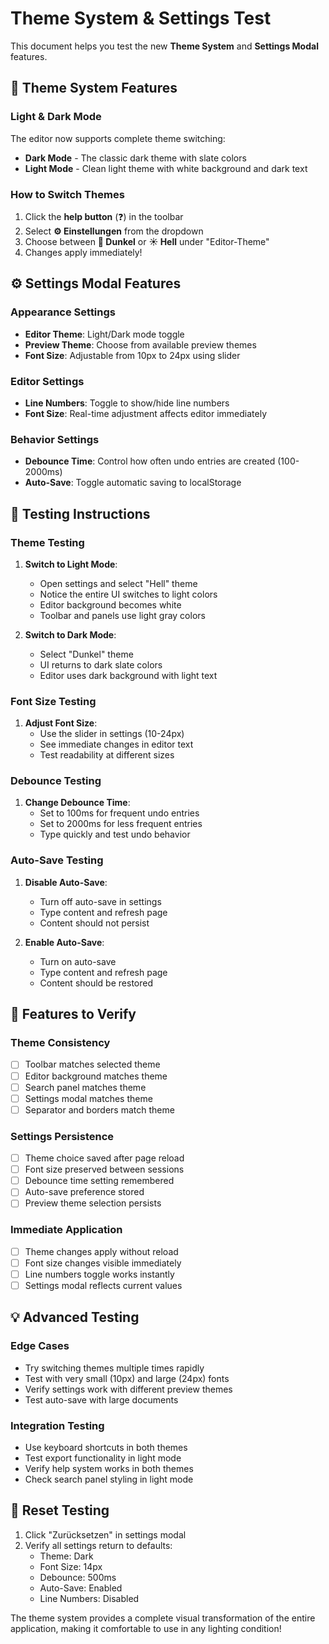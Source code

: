 # Theme System & Settings Test

This document helps you test the new **Theme System** and **Settings Modal** features.

## 🎨 Theme System Features

### Light & Dark Mode
The editor now supports complete theme switching:

- **Dark Mode** - The classic dark theme with slate colors
- **Light Mode** - Clean light theme with white background and dark text

### How to Switch Themes
1. Click the **help button** (❓) in the toolbar
2. Select **⚙️ Einstellungen** from the dropdown
3. Choose between **🌙 Dunkel** or **☀️ Hell** under "Editor-Theme"
4. Changes apply immediately!

## ⚙️ Settings Modal Features

### Appearance Settings
- **Editor Theme**: Light/Dark mode toggle
- **Preview Theme**: Choose from available preview themes
- **Font Size**: Adjustable from 10px to 24px using slider

### Editor Settings  
- **Line Numbers**: Toggle to show/hide line numbers
- **Font Size**: Real-time adjustment affects editor immediately

### Behavior Settings
- **Debounce Time**: Control how often undo entries are created (100-2000ms)
- **Auto-Save**: Toggle automatic saving to localStorage

## 🧪 Testing Instructions

### Theme Testing
1. **Switch to Light Mode**:
   - Open settings and select "Hell" theme
   - Notice the entire UI switches to light colors
   - Editor background becomes white
   - Toolbar and panels use light gray colors

2. **Switch to Dark Mode**:
   - Select "Dunkel" theme  
   - UI returns to dark slate colors
   - Editor uses dark background with light text

### Font Size Testing
1. **Adjust Font Size**:
   - Use the slider in settings (10-24px)
   - See immediate changes in editor text
   - Test readability at different sizes

### Debounce Testing
1. **Change Debounce Time**:
   - Set to 100ms for frequent undo entries
   - Set to 2000ms for less frequent entries
   - Type quickly and test undo behavior

### Auto-Save Testing
1. **Disable Auto-Save**:
   - Turn off auto-save in settings
   - Type content and refresh page
   - Content should not persist

2. **Enable Auto-Save**:
   - Turn on auto-save
   - Type content and refresh page
   - Content should be restored

## 🎯 Features to Verify

### Theme Consistency
- [ ] Toolbar matches selected theme
- [ ] Editor background matches theme
- [ ] Search panel matches theme
- [ ] Settings modal matches theme
- [ ] Separator and borders match theme

### Settings Persistence
- [ ] Theme choice saved after page reload
- [ ] Font size preserved between sessions
- [ ] Debounce time setting remembered
- [ ] Auto-save preference stored
- [ ] Preview theme selection persists

### Immediate Application
- [ ] Theme changes apply without reload
- [ ] Font size changes visible immediately
- [ ] Line numbers toggle works instantly
- [ ] Settings modal reflects current values

## 💡 Advanced Testing

### Edge Cases
- Try switching themes multiple times rapidly
- Test with very small (10px) and large (24px) fonts
- Verify settings work with different preview themes
- Test auto-save with large documents

### Integration Testing
- Use keyboard shortcuts in both themes
- Test export functionality in light mode
- Verify help system works in both themes
- Check search panel styling in light mode

## 🔄 Reset Testing
1. Click "Zurücksetzen" in settings modal
2. Verify all settings return to defaults:
   - Theme: Dark
   - Font Size: 14px
   - Debounce: 500ms
   - Auto-Save: Enabled
   - Line Numbers: Disabled

The theme system provides a complete visual transformation of the entire application, making it comfortable to use in any lighting condition!